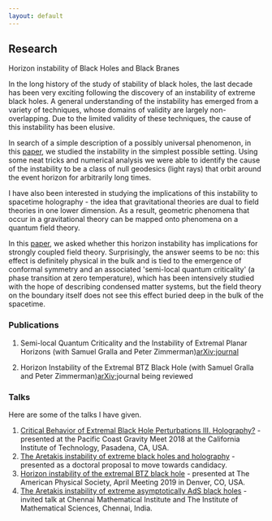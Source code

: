 ```yaml
---
layout: default
---
```


## Research


Horizon instability of Black Holes and Black Branes

In the long history of the study of stability of black holes, the last decade has been very exciting following the discovery of an instability of extreme black holes. A general understanding of the instability has emerged from a variety of techniques, whose domains of validity are largely non-overlapping. Due to the limited validity of these techniques, the cause of this instability has been elusive.

In search of a simple description of a possibly universal phenomenon, in this [paper](https://arxiv.org/pdf/1911.11164.pdf), we studied the instability in the simplest possible setting. Using some neat tricks and numerical analysis we were able to identify the cause of the instability to be a class of null geodesics (light rays) that orbit around the event horizon for arbitrarily long times.

I have also been interested in studying the implications of this instability to spacetime holography - the idea that gravitational theories are dual to field theories in one lower dimension. As a result, geometric phenomena that occur in a gravitational theory can be mapped onto phenomena on a quantum field theory. 

In this [paper](https://arxiv.org/pdf/1808.07053.pdf), we asked whether this horizon instability has implications for strongly coupled field theory. Surprisingly, the answer seems to be no: this effect is definitely physical in the bulk and is tied to the emergence of conformal symmetry and an associated 'semi-local quantum criticality' (a phase transition at zero temperature), which has been intensively studied with the hope of describing condensed matter systems, but the field theory on the boundary itself does not see this effect buried deep in the bulk of the spacetime.


### Publications
 
1. Semi-local Quantum Criticality and the Instability of Extremal Planar Horizons (with Samuel Gralla and Peter Zimmerman)[arXiv](https://arxiv.org/pdf/1808.07053.pdf);[journal](https://link.springer.com/article/10.1007/JHEP12(2018)087)

2. Horizon Instability of the Extremal BTZ Black Hole (with Samuel Gralla and Peter Zimmerman)[arXiv](https://arxiv.org/pdf/1911.11164.pdf);journal being reviewed

### Talks

Here are some of the talks I have given.

1. [Critical Behavior of Extremal Black Hole Perturbations III. Holography?](documents/Caltech_talk.pdf) - presented at the Pacific Coast Gravity Meet 2018 at the California Institute of Technology, Pasadena, CA, USA.
2. [The Aretakis instability of extreme black holes and holography](documents/Oral_Exam.pdf) - presented as a doctoral proposal to move towards candidacy.
3. [Horizon instability of the extremal BTZ black hole](documents/APS_Talk_2019.pdf) - presented at The American Physical Society, April Meeting 2019 in Denver, CO, USA.
4. [The Aretakis instability of extreme asymptotically AdS black holes](documents/CMI_Arun_Ravishankar.pdf) - invited talk at Chennai Mathematical Institute and The Institute of Mathematical Sciences, Chennai, India.




